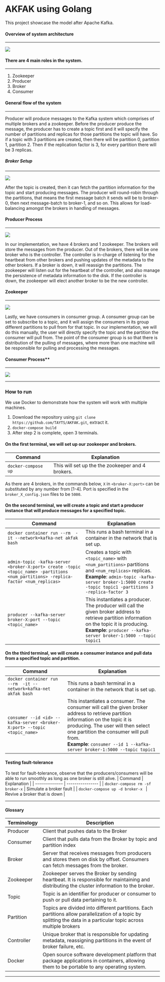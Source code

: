 # AKFAK using Golang

This project showcase the model after Apache Kafka. 

#### Overview of system architecture
---
![](screens/systemoverview.png)

#### There are 4 main roles in the system.
---
1. Zookeeper
2. Producer
3. Broker
4. Consumer

#### General flow of the system
---
Producer will produce messages to the Kafka system which comprises of multiple brokers and a zookeeper. Before the producer produce the message, the producer has to create a topic first and it will specify the number of partitions and replicas for those partitions the topic will have. So if a topic with 3 partitions are created, then there will be partition 0, partition 1, partition 2. Then if the replication factor is 3, for every partition there will be 3 replicas.

##### Broker Setup

---
![](screens/partitionreplica.png)

After the topic is created, then it can fetch the partition information for the topic and start producing messages. The producer will round-robin through the partitions, that means the first message batch it sends will be to broker-0, then next message-batch to broker-1, and so on. This allows for load-balancing amongst the brokers in handling of messages.

#### Producer Process

---
![](screens/producerbroker.png)

In our implementation, we have 4 brokers and 1 zookeeper. The brokers will store the messages from the producer. Out of the brokers, there will be one broker who is the controller. The controller is in-charge of listening for the heartbeat from other brokers and pushing updates of the metadata to the other brokers. If a broker is down, it will reassign the partitions. The zookeeper will listen out for the heartbeat of the controller, and also manage the persistence of metadata information to the disk. If the controller is down, the zookeeper will elect another broker to be the new controller.

#### Zookeeper

---
![](screens/zookeeper1.png)

Lastly, we have consumers in consumer group. A consumer group can be set to subscribe to a topic, and it will assign the consumers in its group different partitions to pull from for that topic. In our implementation, we will do this manually, the user will directly specify the topic and the partition the consumer will pull from. The point of the consumer group is so that there is distribution of the pulling of messages, where more than one machine will be responsible for pulling and processing the messages. 

#### Consumer Process**

---
![](screens/brokerconsumer.png)

---

### How to run
We use Docker to demonstrate how the system will work with multiple machines.
1. Download the repository using `git clone https://github.com/TAYTS/AKFAK.git`, extract it.
2. `docker-compose build` 
3. After step 2 is complete, open 3 terminals.

#### On the first terminal, we will set up our zookeeper and brokers.
| Command            | Explanation             |
| --------------     | ----------------        |
|`docker-compose up` | This will set up the the zookeeper and 4 brokers. |

As there are 4 brokers, in the commands below, `X` in `<broker-X:port>` can be substituted by any number from \[1-4]. Port is specified in the `broker_X_config.json` files to be `5000`.

#### On the second terminal, we will create a topic and start a producer instance that will produce messages for a specified topic.
| Command            | Explanation             |
| --------------     | ----------------        |
|`docker container run --rm  -it --network=kafka-net akfak bash`| This runs a bash terminal in a container in the network that is set up. |
| `admin-topic -kafka-server <broker-X:port> create -topic <topic_name> -partitions <num_partitions> -replica-factor <num_replicas>` | Creates a topic with `<topic_name>` with `<num_partitions>` partitions and `<num_replicas>` replicas. <br>**Example**: `admin-topic -kafka-server broker-1:5000 create -topic topic1 -partitions 3 -replica-factor 3` |
|`producer --kafka-server broker-X:port --topic <topic_name>` | This instantiates a producer. The producer will call the given broker address to retrieve partition information on the topic it is producing.<br>**Example**: `producer --kafka-server broker-1:5000 --topic topic1`|

#### On the third terminal, we will create a consumer instance and pull data from a specified topic and partition.
| Command            | Explanation             |
| --------------     | ----------------        |
|`docker container run --rm  -it --network=kafka-net akfak bash` | This runs a bash terminal in a container in the network that is set up. |
|`consumer --id <id> --kafka-server <broker-X:port> --topic <topic_name>` | This instantiates a consumer. The consumer will call the given broker address to retrieve partition information on the topic it is producing. The user will then select one partition the consumer will pull from.<br>**Example**: `consumer --id 1 --kafka-server broker-1:5000 --topic topic1`|

#### Testing fault-tolerance
To test for fault-tolerance, observe that the producers/consumers will be able to run smoothly as long as one broker is still alive.
| Command            | Explanation             |
| --------------     | ----------------        |
| `docker-compose rm -sf broker-x` | Simulate a broker fault |
| `docker-compose up -d broker-x ` | Revive a broker that is down |

---
#### Glossary
|Terminology            | Description|
|---                    |---|
| Producer              | Client that pushes data to the Broker |
| Consumer              | Client that pulls data from the Broker by topic and partition index|
| Broker                | Server that receives messages from producers and stores them on disk by offset. Consumers can fetch messages from the broker.
| Zookeeper             | Zookeeper serves the Broker by sending heartbeat. It is responsible for maintaining and distributing the cluster information to the broker.
| Topic                 | Topic is an identifier for producer or consumer to push or pull data pertaining to it.
| Partition             | Topics are divided into different partitions. Each partitions allow parallelization of a topic by splitting the data in a particular topic across multiple brokers
| Controller            | Unique broker that is responsible for updating metadata, reassigning partitions in the event of broker failure, etc.
| Docker                | Open source software development platform that package applications in containers, allowing them to be portable to any operating system.          |
----
